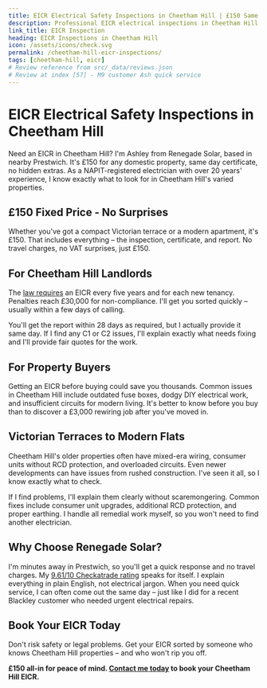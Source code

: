 ```yaml
---
title: EICR Electrical Safety Inspections in Cheetham Hill | £150 Same Day Certificate
description: Professional EICR electrical inspections in Cheetham Hill. £150 all domestic properties, same day certificates. NAPIT registered, 20+ years experience.
link_title: EICR Inspection
heading: EICR Inspections in Cheetham Hill
icon: /assets/icons/check.svg
permalink: /cheetham-hill-eicr-inspections/
tags: [cheetham-hill, eicr]
# Review reference from src/_data/reviews.json
# Review at index [57] - M9 customer Ash quick service
---
```


# EICR Electrical Safety Inspections in Cheetham Hill

Need an EICR in Cheetham Hill? I'm Ashley from Renegade Solar, based in nearby Prestwich. It's £150 for any domestic property, same day certificate, no hidden extras. As a NAPIT-registered electrician with over 20 years' experience, I know exactly what to look for in Cheetham Hill's varied properties.

## £150 Fixed Price - No Surprises

Whether you've got a compact Victorian terrace or a modern apartment, it's £150. That includes everything – the inspection, certificate, and report. No travel charges, no VAT surprises, just £150.

## For Cheetham Hill Landlords

The [law requires](https://www.legislation.gov.uk/uksi/2020/312/contents/made) an EICR every five years and for each new tenancy. Penalties reach £30,000 for non-compliance. I'll get you sorted quickly – usually within a few days of calling.

You'll get the report within 28 days as required, but I actually provide it same day. If I find any C1 or C2 issues, I'll explain exactly what needs fixing and I'll provide fair quotes for the work.

## For Property Buyers

Getting an EICR before buying could save you thousands. Common issues in Cheetham Hill include outdated fuse boxes, dodgy DIY electrical work, and insufficient circuits for modern living. It's better to know before you buy than to discover a £3,000 rewiring job after you've moved in.

## Victorian Terraces to Modern Flats

Cheetham Hill's older properties often have mixed-era wiring, consumer units without RCD protection, and overloaded circuits. Even newer developments can have issues from rushed construction. I've seen it all, so I know exactly what to check.

If I find problems, I'll explain them clearly without scaremongering. Common fixes include consumer unit upgrades, additional RCD protection, and proper earthing. I handle all remedial work myself, so you won't need to find another electrician.

## Why Choose Renegade Solar?

I'm minutes away in Prestwich, so you'll get a quick response and no travel charges. My [9.61/10 Checkatrade rating](https://www.checkatrade.com/trades/renegadeelectrical/) speaks for itself. I explain everything in plain English, not electrical jargon. When you need quick service, I can often come out the same day – just like I did for a recent Blackley customer who needed urgent electrical repairs.

## Book Your EICR Today

Don't risk safety or legal problems. Get your EICR sorted by someone who knows Cheetham Hill properties – and who won't rip you off.

**£150 all-in for peace of mind. [Contact me today](/contact/) to book your Cheetham Hill EICR.**
